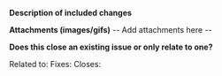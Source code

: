 **Description of included changes**

**Attachments (images/gifs)**
-- Add attachments here --

**Does this close an existing issue or only relate to one?**

Related to: []()
Fixes: []()
Closes: []()
